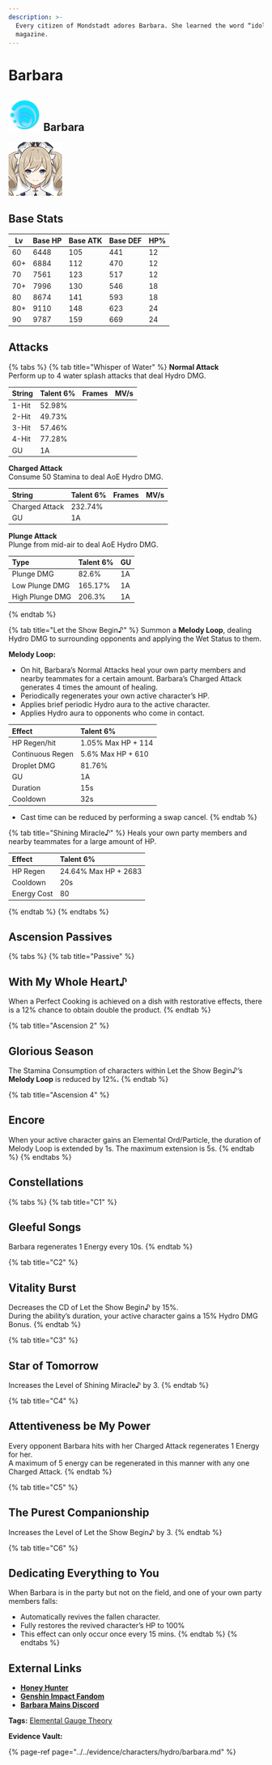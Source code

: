 ```yaml
---
description: >-
  Every citizen of Mondstadt adores Barbara. She learned the word “idol” from a
  magazine.
---
```


# Barbara

## ![](../../.gitbook/assets/element_hydro.png) Barbara

![](../../.gitbook/assets/barbara.png)

## **Base Stats**

|Lv |Base HP|Base ATK|Base DEF|HP%  |
|---|-------|--------|--------|-----|
|60 |6448   |105     |441     |12   |
|60+|6884   |112     |470     |12   |
|70 |7561   |123     |517     |12   |
|70+|7996   |130     |546     |18   |
|80 |8674   |141     |593     |18   |
|80+|9110   |148     |623     |24   |
|90 |9787   |159     |669     |24   |


## **Attacks**

{% tabs %}
{% tab title="Whisper of Water" %}
**Normal Attack**  
Perform up to 4 water splash attacks that deal Hydro DMG.

| **String** | **Talent 6%** | **Frames** | **MV/s** |
| :--- | :--- | :--- | :--- |
| 1-Hit | 52.98% |  |  |
| 2-Hit | 49.73% |  |  |
| 3-Hit | 57.46% |  |  |
| 4-Hit | 77.28% |  |  |
| GU | 1A |  |  |

**Charged Attack**  
Consume 50 Stamina to deal AoE Hydro DMG.

| **String** | **Talent 6%** | **Frames** | **MV/s** |
| :--- | :--- | :--- | :--- |
| Charged Attack | 232.74% |  |  |
| GU | 1A |  |  |

**Plunge Attack**  
Plunge from mid-air to deal AoE Hydro DMG.

| **Type** | **Talent 6%** | **GU** |
| :--- | :--- | :--- |
| Plunge DMG | 82.6% | 1A |
| Low Plunge DMG | 165.17% | 1A |
| High Plunge DMG | 206.3% | 1A |
{% endtab %}

{% tab title="Let the Show Begin♪" %}
Summon a **Melody Loop**, dealing Hydro DMG to surrounding opponents and applying the Wet Status to them.

**Melody Loop:**

* On hit, Barbara’s Normal Attacks heal your own party members and nearby teammates for a certain amount. Barbara’s Charged Attack generates 4 times the amount of healing.
* Periodically regenerates your own active character’s HP.
* Applies brief periodic Hydro aura to the active character.
* Applies Hydro aura to opponents who come in contact.

| **Effect** | **Talent 6%** |
| :--- | :--- |
| HP Regen/hit | 1.05% Max HP + 114 |
| Continuous Regen | 5.6% Max HP + 610 |
| Droplet DMG | 81.76% |
| GU | 1A |
| Duration | 15s |
| Cooldown | 32s |

* Cast time can be reduced by performing a swap cancel.
{% endtab %}

{% tab title="Shining Miracle♪" %}
Heals your own party members and nearby teammates for a large amount of HP.

| Effect | Talent 6% |
| :--- | :--- |
| HP Regen | 24.64% Max HP + 2683 |
| Cooldown | 20s |
| Energy Cost | 80 |
{% endtab %}
{% endtabs %}

## **Ascension Passives**

{% tabs %}
{% tab title="Passive" %}
## **With My Whole Heart♪**

When a Perfect Cooking is achieved on a dish with restorative effects, there is a 12% chance to obtain double the product.
{% endtab %}

{% tab title="Ascension 2" %}
## Glorious Season

The Stamina Consumption of characters within Let the Show Begin♪’s **Melody Loop** is reduced by 12%**.**
{% endtab %}

{% tab title="Ascension 4" %}
## Encore

When your active character gains an Elemental Ord/Particle, the duration of Melody Loop is extended by 1s. The maximum extension is 5s.
{% endtab %}
{% endtabs %}

## Constellations

{% tabs %}
{% tab title="C1" %}
## Gleeful Songs

Barbara regenerates 1 Energy every 10s.
{% endtab %}

{% tab title="C2" %}
## **Vitality Burst**

Decreases the CD of Let the Show Begin♪ by 15%.  
During the ability’s duration, your active character gains a 15% Hydro DMG Bonus.
{% endtab %}

{% tab title="C3" %}
## Star of Tomorrow

Increases the Level of Shining Miracle♪ by 3.
{% endtab %}

{% tab title="C4" %}
## Attentiveness be My Power

Every opponent Barbara hits with her Charged Attack regenerates 1 Energy for her.  
A maximum of 5 energy can be regenerated in this manner with any one Charged Attack.
{% endtab %}

{% tab title="C5" %}
## The Purest Companionship

Increases the Level of Let the Show Begin♪ by 3.
{% endtab %}

{% tab title="C6" %}
## Dedicating Everything to You

When Barbara is in the party but not on the field, and one of your own party members falls:

* Automatically revives the fallen character.
* Fully restores the revived character’s HP to 100%
* This effect can only occur once every 15 mins.
{% endtab %}
{% endtabs %}

## **External Links**

* [**Honey Hunter**](https://genshin.honeyhunterworld.com/db/char/barbara/)
* [**Genshin Impact Fandom**](https://genshin-impact.fandom.com/wiki/Barbara)
* [**Barbara Mains Discord**](https://discord.gg/6vVQcsrAgN)

**Tags:** [Elemental Gauge Theory](https://library.keqingmains.com/mechanics/combat/elemental-reactions/elemental-gauge-theory)

**Evidence Vault:**

{% page-ref page="../../evidence/characters/hydro/barbara.md" %}

